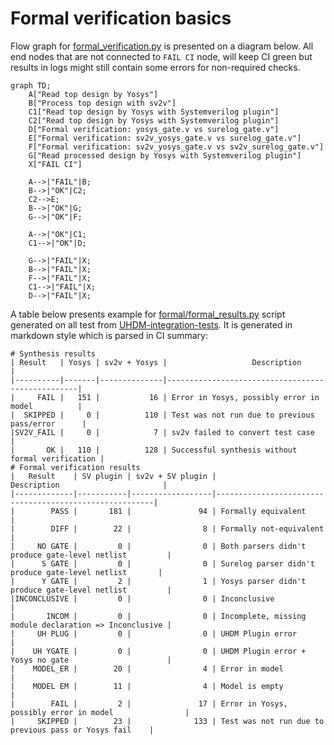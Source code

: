 # Formal verification basics

Flow graph for [formal_verification.py](../formal_verification.py) is presented on a diagram below. All end nodes that are not connected to `FAIL CI` node, will keep CI green but results in logs might still contain some errors for non-required checks.
```mermaid
graph TD;
    A["Read top design by Yosys"]
    B["Process top design with sv2v"]
    C1["Read top design by Yosys with Systemverilog plugin"]
    C2["Read top design by Yosys with Systemverilog plugin"]
    D["Formal verification: yosys_gate.v vs surelog_gate.v"]
    E["Formal verification: sv2v_yosys_gate.v vs surelog_gate.v"]
    F["Formal verification: sv2v_yosys_gate.v vs sv2v_surelog_gate.v"]
    G["Read processed design by Yosys with Systemverilog plugin"]
    X["FAIL CI"]

    A-->|"FAIL"|B;
    B-->|"OK"|C2;
    C2-->E;
    B-->|"OK"|G;
    G-->|"OK"|F;

    A-->|"OK"|C1;
    C1-->|"OK"|D;

    G-->|"FAIL"|X;
    B-->|"FAIL"|X;
    F-->|"FAIL"|X;
    C1-->|"FAIL"|X;
    D-->|"FAIL"|X;
```

A table below presents example for [formal/formal_results.py](formal_results.py) script generated on all test from [UHDM-integration-tests](https://github.com/chipsalliance/UHDM-integration-tests). It is generated in markdown style which is parsed in CI summary:
```
# Synthesis results
| Result   | Yosys | sv2v + Yosys |                   Description                    |
|----------|-------|--------------|--------------------------------------------------|
|     FAIL |   151 |           16 | Error in Yosys, possibly error in model          |
|  SKIPPED |     0 |          110 | Test was not run due to previous pass/error      |
|SV2V_FAIL |     0 |            7 | sv2v failed to convert test case                 |
|       OK |   110 |          128 | Successful synthesis without formal verification |
# Formal verification results
|   Result    | SV plugin | sv2v + SV plugin |                      Description                       |
|-------------|-----------|------------------|--------------------------------------------------------|
|        PASS |       181 |               94 | Formally equivalent                                    |
|        DIFF |        22 |                8 | Formally not-equivalent                                |
|     NO GATE |         0 |                0 | Both parsers didn't produce gate-level netlist         |
|      S GATE |         0 |                0 | Surelog parser didn't produce gate-level netlist       |
|      Y GATE |         2 |                1 | Yosys parser didn't produce gate-level netlist         |
|INCONCLUSIVE |         0 |                0 | Inconclusive                                           |
|       INCOM |         0 |                0 | Incomplete, missing module declaration => Inconclusive |
|     UH PLUG |         0 |                0 | UHDM Plugin error                                      |
|    UH YGATE |         0 |                0 | UHDM Plugin error + Yosys no gate                      |
|    MODEL_ER |        20 |                4 | Error in model                                         |
|    MODEL EM |        11 |                4 | Model is empty                                         |
|        FAIL |         2 |               17 | Error in Yosys, possibly error in model                |
|     SKIPPED |        23 |              133 | Test was not run due to previous pass or Yosys fail    |
```
